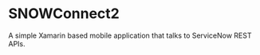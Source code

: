 SNOWConnect2
============

A simple Xamarin based mobile application that talks to ServiceNow REST APIs.
